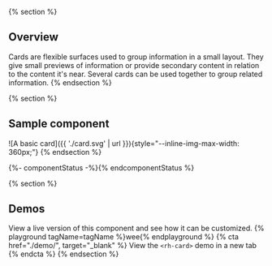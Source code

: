 {% section %}
  ## Overview
  Cards are flexible surfaces used to group information in a small layout. 
  They give small previews of information or provide secondary content in 
  relation to the content it's near. Several cards can be used together to group 
  related information.
{% endsection %}

{% section %}
  ## Sample component
  ![A basic card]({{ './card.svg' | url 
  }}){style="--inline-img-max-width: 360px;"}
{% endsection %}

{%- componentStatus -%}{% endcomponentStatus %}


{% section %}
  ## Demos
  View a live version of this component and see how it can be customized.
  {% playground tagName=tagName %}<rh-card>wee</rh-card>{% endplayground %}
  {% cta href="./demo/", target="_blank" %}
    View the `<rh-card>` demo in a new tab
  {% endcta %}
{% endsection %}


